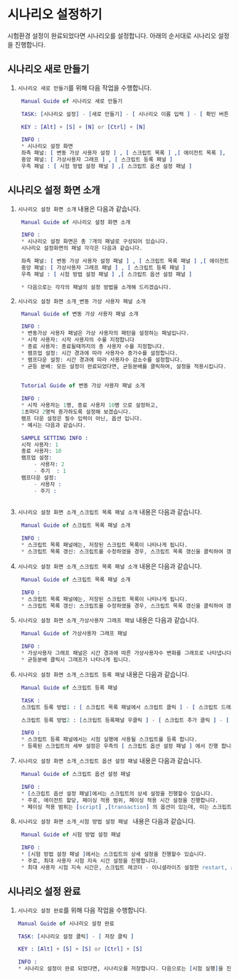 # 시나리오 설정하기

시험환경 설정이 완료되었다면 시나리오를 설정합니다. 아래의 순서대로 시나리오 설정을 진행합니다.

## 시나리오 새로 만들기
1. `시나리오 새로 만들기`를 위해 다음 작업을 수행합니다.

   ```erlang
    Manual Guide of 시나리오 새로 만들기

    TASK: [시나리오 설정] - [새로 만들기] - [ 시나리오 이름 입력 ] - [ 확인 버튼 클릭 ]

    KEY : [Alt] + [S] + [N] or [Ctrl] + [N]

    INFO : 
    * 시나리오 설정 화면 
    좌측 패널: [ 변동 가상 사용자 설정 ] , [ 스크립트 목록 ] ,[ 에이전트 목록 ], 
    중앙 패널: [ 가상사용자 그래프 ] , [ 스크립트 등록 패널 ]
    우측 패널 : [ 시험 방법 설정 패널 ] ,[ 스크립트 옵션 설정 패널 ]

   ```

## 시나리오 설정 화면 소개
1. `시나리오 설정 화면 소개` 내용은 다음과 같습니다. 

   ```erlang
    Manual Guide of 시나리오 설정 화면 소개

    INFO : 
    * 시나리오 설정 화면은 총 7개의 패널로 구성되어 있습니다.
    시나리오 설정화면의 패널 각각은 다음과 같습니다. 

    좌측 패널: [ 변동 가상 사용자 설정 패널 ] , [ 스크립트 목록 패널 ] ,[ 에이전트 목록 패널 ], 
    중앙 패널: [ 가상사용자 그래프 패널 ] , [ 스크립트 등록 패널 ]
    우측 패널 : [ 시험 방법 설정 패널 ] ,[ 스크립트 옵션 설정 패널 ]

    * 다음으로는 각각의 패널의 설정 방법을 소개해 드리겠습니다.

   ```

2. `시나리오 설정 화면 소개_변동 가상 사용자 패널 소개` 

   ```erlang
    Manual Guide of 변동 가상 사용자 패널 소개

    INFO : 
    * 변동가상 사용자 패널은 가상 사용자의 패턴을 설정하는 패널입니다.
    * 시작 사용자: 시작 사용자의 수를 지정합니다
    * 종료 사용자: 종료될때까지의 총 사용자 수를 지정합니다.
    * 램프업 설정: 시간 경과에 따라 사용자수 증가수를 설정합니다.
    * 램프다운 설정: 시간 경과에 따라 사용자수 감소수를 설정합니다.
    * 균등 분배: 모든 설정이 완료되었다면, 균등분배를 클릭하여, 설정을 적용시킵니다.
    
   ```

   ```erlang
    Tutorial Guide of 변동 가상 사용자 패널 소개

    INFO : 
    * 시작 사용자는 1명, 종료 사용자 10명 으로 설정하고,
    1초마다 2명씩 증가하도록 설정해 보겠습니다.
    램프 다운 설정은 필수 입력이 아닌, 옵션 입니다.
    * 예시는 다음과 같습니다. 

    SAMPLE SETTING INFO :
    시작 사용자: 1
    종료 사용자: 10
    램프업 설정: 
        - 사용자: 2
        - 주기  : 1
    램프다운 설정:
        - 사용자 :
        - 주기 : 
    
   ```
3. `시나리오 설정 화면 소개_스크립트 목록 패널 소개` 내용은 다음과 같습니다. 

   ```erlang
    Manual Guide of 스크립트 목록 패널 소개

    INFO : 
    * 스크립트 목록 패널에는, 저장된 스크립트 목록이 나타나게 됩니다.
    * 스크립트 목록 갱신: 스크립트를 수정하였을 경우, 스크립트 목록 갱신을 클릭하여 갱신된 내용을 반영할수 있습니다.

   ```

4. `시나리오 설정 화면 소개_스크립트 목록 패널 소개` 내용은 다음과 같습니다. 

   ```erlang
    Manual Guide of 스크립트 목록 패널 소개

    INFO : 
    * 스크립트 목록 패널에는, 저장된 스크립트 목록이 나타나게 됩니다.
    * 스크립트 목록 갱신: 스크립트를 수정하였을 경우, 스크립트 목록 갱신을 클릭하여 갱신된 내용을 반영할수 있습니다.

   ```

5. `시나리오 설정 화면 소개_가상사용자 그래프 패널` 내용은 다음과 같습니다. 

   ```erlang
    Manual Guide of 가상사용자 그래프 패널

    INFO : 
    * 가상사용자 그래프 패널은 시간 경과에 따른 가상사용자수 변화를 그래프로 나타냅니다.
    * 균등분배 클릭시 그래프가 나타나게 됩니다.

   ```

6. `시나리오 설정 화면 소개_스크립트 등록 패널` 내용은 다음과 같습니다. 

   ```erlang
    Manual Guide of 스크립트 등록 패널

    TASK : 
    스크립트 등록 방법1 : [ 스크립트 목록 패널에서 스크립트 클릭 ] - [ 스크립트 드래그-드랍으로 스크립트 등록 패널에 옮기기 ]

    스크립트 등록 방법2 : [스크립트 등록패널 우클릭 ] - [ 스크립트 추가 클릭 ] - [ 스크립트 클릭 ] - [ 확인 버튼 클릭 ]

    INFO : 
    * 스크립트 등록 패널에서는 시험 실행에 사용될 스크립트를 등록 합니다.
    * 등록된 스크립트의 세부 설정은 우측의 [ 스크립트 옵션 설정 패널 ] 에서 진행 합니다.
   ```

7. `시나리오 설정 화면 소개_스크립트 옵션 설정 패널` 내용은 다음과 같습니다. 

   ```erlang
    Manual Guide of 스크립트 옵션 설정 패널

    INFO : 
    * [스크립트 옵션 설정 패널]에서는 스크립트의 상세 설정을 진행할수 있습니다.
    * 주로, 에이전트 할당, 페이싱 적용 범위, 페이싱 적용 시간 설정을 진행합니다.
    * 페이싱 적용 범위는 [script] ,[transaction] 의 옵션이 있는데, 이는 스크립트의 대기시간(think time) 설정과 유사하게 시간간격을 설정하는 옵션입니다. 

   ```

8. `시나리오 설정 화면 소개_시험 방법 설정 패널 ` 내용은 다음과 같습니다. 

   ```erlang
    Manual Guide of 시험 방법 설정 패널 

    INFO : 
    * [시험 방법 설정 패널 ]에서는 스크립트의 상세 설정을 진행할수 있습니다.
    * 주로, 최대 사용자 시험 지속 시간 설정을 진행합니다.
    * 최대 사용자 시험 지속 시간은, 스크립트 레코더 - 이니셜라이즈 설정한 restart, abort 등의 옵션과 함께 종료시간 결정에 연관될 수 있습니다.
   ```

## 시나리오 설정 완료
1. `시나리오 설정 완료`를 위해 다음 작업을 수행합니다. 

    ```erlang
    Manual Guide of 시나리오 설정 완료

    TASK: [시나리오 설정 클릭] - [ 저장 클릭 ]

    KEY : [Alt] + [S] + [S] or [Ctrl] + [S]

    INFO : 
    * 시나리오 설정이 완료 되었다면, 시나리오를 저장합니다. 다음으로는 [시험 실행]을 진행 하겠습니다.


    ```








